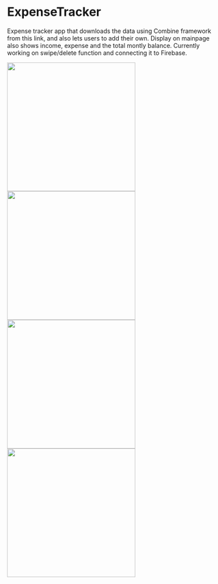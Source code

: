 # ExpenseTracker
Expense tracker app that downloads the data using Combine framework from this link, and also lets users to add their own. Display on mainpage also shows income, expense and the total montly balance. 
Currently working on swipe/delete function and connecting it to Firebase.

<img src="https://user-images.githubusercontent.com/113336356/220339125-eb75e408-434a-438e-95e4-f00ef9334ca7.png" width="300">
<img src="https://user-images.githubusercontent.com/113336356/220339199-96b4a738-6361-4a99-a3e2-af78ff4f6ec7.png" width="300">
<img src="https://user-images.githubusercontent.com/113336356/220339269-c4cb2154-3f58-429e-acf9-85575c779999.png" width="300">
<img src="https://user-images.githubusercontent.com/113336356/220339308-3f364a87-a875-4a96-9303-2f2cf7c76c69.png" width="300">
